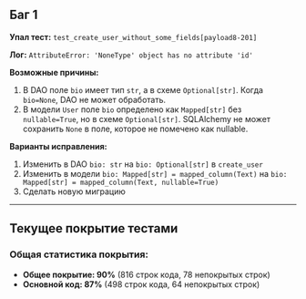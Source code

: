 ## Баг 1
**Упал тест:** `test_create_user_without_some_fields[payload8-201]`

**Лог:** `AttributeError: 'NoneType' object has no attribute 'id'`

**Возможные причины:**
1. В DAO поле `bio` имеет тип `str`, а в схеме `Optional[str]`. Когда `bio=None`, DAO не может обработать.
2. В модели `User` поле `bio` определено как `Mapped[str]` без `nullable=True`, но в схеме `Optional[str]`. SQLAlchemy не может сохранить `None` в поле, которое не помечено как nullable.

**Варианты исправления:**
1. Изменить в DAO `bio: str` на `bio: Optional[str]` в `create_user`
2. Изменить в модели `bio: Mapped[str] = mapped_column(Text)` на `bio: Mapped[str] = mapped_column(Text, nullable=True)`
3. Сделать новую миграцию

---

## Текущее покрытие тестами

### Общая статистика покрытия:
- **Общее покрытие: 90%** (816 строк кода, 78 непокрытых строк)
- **Основной код: 87%** (498 строк кода, 64 непокрытых строк)
